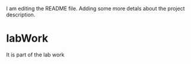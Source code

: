 
I am editing the README file. Adding some more detals about the project description.
# labWork
It is part of the lab work
